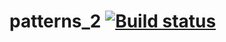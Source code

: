 # patterns_2 [![Build status](https://ci.appveyor.com/api/projects/status/fo1tomlpwxjhtrp5?svg=true)](https://ci.appveyor.com/project/Turskov/patterns-2)
